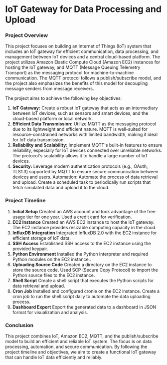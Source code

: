 <H1>IoT Gateway for Data Processing and Upload</H1>

<h3>Project Overview</h3>
This project focuses on building an Internet of Things (IoT) system that includes an IoT gateway for efficient communication, data processing, and management between IoT devices and a central cloud-based platform. The project utilizes Amazon Elastic Compute Cloud (Amazon EC2) instances for hosting the IoT gateway, and MQTT (Message Queuing Telemetry Transport) as the messaging protocol for machine-to-machine communication. The MQTT protocol follows a publish/subscribe model, and the project also emphasizes the benefits of this model for decoupling message senders from message receivers.

The project aims to achieve the following key objectives:
<ol>
  <li>
    <b>IoT Gateway:</b> Create a robust IoT gateway that acts as an intermediary between IoT devices, such as sensors and smart devices, and the cloud-based platform or local network.
  </li>
  <li>
    <b>Efficient Data Transmission:</b> Utilize MQTT as the messaging protocol due to its lightweight and efficient nature. MQTT is well-suited for resource-constrained networks with limited bandwidth, making it ideal for IoT data transmission.
  </li>
  <li>
    <b>Reliability and Scalability:</b> Implement MQTT's built-in features to ensure reliability, especially for IoT devices connected over unreliable networks. The protocol's scalability allows it to handle a large number of IoT devices.
  </li>
  <li>
    <b>Security:</b> Leverage modern authentication protocols (e.g., OAuth, TLS1.3) supported by MQTT to ensure secure communication between devices and users.
Automation: Automate the process of data retrieval and upload. Create a scheduled task to periodically run scripts that fetch simulated data and upload it to the cloud.
  </li>
</ol>

<h3>Project Timeline</h3>
<ol>
  <li><b>Initial Setup</b> Created an AWS account and took advantage of the free usage tier for one year. Used a credit card for verification.</li>
  <li><b>EC2 Instance</b> Created an AWS EC2 instance to host the IoT gateway. The EC2 instance provides resizable computing capacity in the cloud.</li>
  <li><b>InfluxDB Integration</b> Integrated InfluxDB 2.0 with the EC2 instance for efficient storage of IoT data.</li>
  <li><b>SSH Access</b> Established SSH access to the EC2 instance using the provided keypair.</li>
  <li><b>Python Environment</b> Installed the Python interpreter and required Python modules on the EC2 instance..</li>
  <li><b>Uploading Source Code</b> Created a directory on the EC2 instance to store the source code. Used SCP (Secure Copy Protocol) to import the Python source files to the EC2 instance.</li>
  <li><b>Shell Script</b> Create a shell script that executes the Python scripts for data retrieval and upload.</li>
  <li><b>Cron Job</b> Installed and configured cronie on the EC2 instance. Create a cron job to run the shell script daily to automate the data uploading process.</li>
  <li><b>Dashboard Export</b> Export the generated data to a dashboard in JSON format for visualization and analysis.</li>
</ol>

<h3>Conclusion</h3>
This project combines IoT, Amazon EC2, MQTT, and the publish/subscribe model to build an efficient and reliable IoT system. The focus is on data processing, automation, and secure communication. By following the project timeline and objectives, we aim to create a functional IoT gateway that can handle IoT data efficiently and reliably.